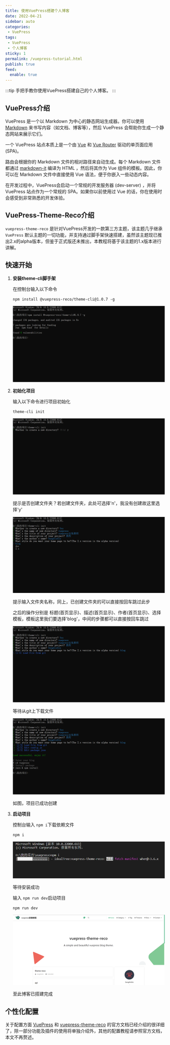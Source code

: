 ```yaml
---
title: 使用VuePress搭建个人博客
date: 2022-04-21
sidebar: auto
categories:
 - VuePress
tags: 
 - VuePress
 - 个人博客
sticky: 1
permalink: /vuepress-tutorial.html
publish: true
feed:
  enable: true
---
```

:::tip
手把手教你使用VuePress搭建自己的个人博客。
:::

<!-- more -->

## VuePress介绍

VuePress 是一个以 Markdown 为中心的静态网站生成器。你可以使用 [Markdown](https://zh.wikipedia.org/wiki/Markdown) 来书写内容（如文档、博客等），然后 VuePress 会帮助你生成一个静态网站来展示它们。

一个 VuePress 站点本质上是一个由 [Vue](https://v3.vuejs.org/) 和 [Vue Router](https://next.router.vuejs.org/) 驱动的单页面应用 (SPA)。

路由会根据你的 Markdown 文件的相对路径来自动生成。每个 Markdown 文件都通过 [markdown-it](https://github.com/markdown-it/markdown-it) 编译为 HTML ，然后将其作为 Vue 组件的模板。因此，你可以在 Markdown 文件中直接使用 Vue 语法，便于你嵌入一些动态内容。

在开发过程中，VuePress会启动一个常规的开发服务器 (dev-server) ，并将 VuePress 站点作为一个常规的 SPA。如果你以前使用过 Vue 的话，你在使用时会感受到非常熟悉的开发体验。

## VuePress-Theme-Reco介绍

`vuepress-theme-reco` 是针对VuePress开发的一款第三方主题，该主题几乎继承 `VuePress` 默认主题的一切功能，并支持通过脚手架快速搭建，虽然该主题现已推出2.x的alpha版本，但鉴于正式版还未推出，本教程将基于该主题的1.x版本进行讲解。

## 快速开始

1. **安装theme-cli脚手架**

   在控制台输入以下命令

   ```node
   npm install @vuepress-reco/theme-cli@1.0.7 -g
   ```

   ![代码效果](./image/vuepress-tutorial/1650542457788.png)
2. **初始化项目**

   输入以下命令进行项目初始化

   ```node
   theme-cli init
   ```

   ![是否创建文件夹](./image/vuepress-tutorial/1650542748179.png)

   提示是否创建文件夹？若创建文件夹，此处可选择'n'，我没有创建故这里选择'y'

   ![操作步骤](./image/vuepress-tutorial/1650542989991.png)

   提示输入文件夹名称，同上，已创建文件夹的可以直接按回车跳过此步

   之后的操作分别是 标题(首页显示)、描述(首页显示)、作者(首页显示)、选择模板，模板这里我们要选择'blog'，中间的步骤都可以直接按回车跳过

   ![等待](./image/vuepress-tutorial/1650543184996.png)

   等待从git上下载文件

   ![创建成功](./image/vuepress-tutorial/1650543476013.png)

   如图，项目已成功创建
3. **启动项目**

   控制台输入 `npm i`下载依赖文件

   ```node
   npm i
   ```

   ![等待](./image/vuepress-tutorial/1650544212891.png)

   等待安装成功

   输入 `npm run dev`启动项目

   ```node
   npm run dev
   ```

   ![效果](./image/vuepress-tutorial/1650544468278.png)

   至此博客已搭建完成

## 个性化配置

关于配置方面 [VuePress](https://v2.vuepress.vuejs.org/zh/reference/config.html) 和 [vuepress-theme-reco](https://vuepress-theme-reco.recoluan.com/views/1.x/valine.html) 的官方文档已经介绍的很详细了，除一部分功能及插件的使用将单独介绍外，其他的配置教程请参照官方文档，本文不再赘述。
